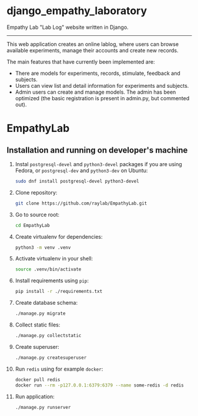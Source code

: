 # django_empathy_laboratory
Empathy Lab "Lab Log" website written in Django.

----

This web application creates an online lablog, where users can browse available experiments, manage their accounts and create new records.

The main features that have currently been implemented are:

* There are models for experiments, records, stimulate, feedback and subjects.
* Users can view list and detail information for experiments and subjects.
* Admin users can create and manage models. The admin has been optimized (the basic registration is present in admin.py, but commented out).


# EmpathyLab

Installation and running on developer's machine
-----------------------------------------------

1. Instal `postgresql-devel` and `python3-devel` packages if you are using Fedora, or `postgresql-dev` and `python3-dev` on Ubuntu:
    ```sh
    sudo dnf install postgresql-devel python3-devel
    ```
1. Clone repository:
    ```sh
    git clone https://github.com/raylab/EmpathyLab.git
    ```
1. Go to source root:
    ```sh
    cd EmpathyLab
    ```
1. Create virtualenv for dependencies:
    ```sh
    python3 -m venv .venv
    ```
1. Activate virtualenv in your shell:
    ```sh
    source .venv/bin/activate
    ```
1. Install requirements using `pip`:
    ```sh
    pip install -r ./requirements.txt
    ```
1. Create database schema:
    ```sh
    ./manage.py migrate
    ```
1. Collect static files:
    ```sh
    ./manage.py collectstatic
    ```
1. Create superuser:
    ```sh
    ./manage.py createsuperuser
    ```
1. Run `redis` using for example `docker`:
    ```sh
    docker pull redis
    docker run --rm -p127.0.0.1:6379:6379 --name some-redis -d redis
    ```
1. Run application:
    ```sh
    ./manage.py runserver
    ```
